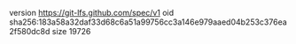 version https://git-lfs.github.com/spec/v1
oid sha256:183a58a32daf33d68c6a51a99756cc3a146e979aaed04b253c376ea2f580dc8d
size 19726
